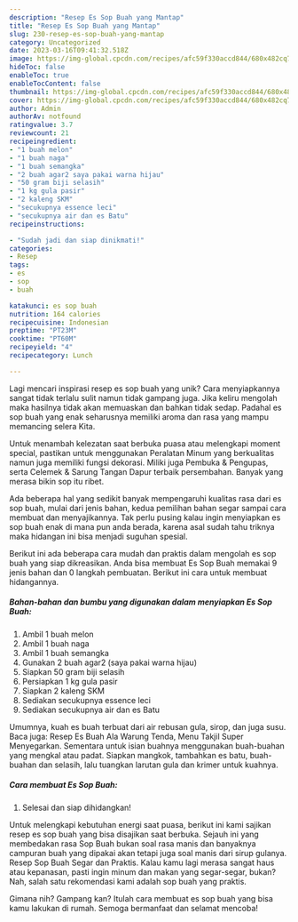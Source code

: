 ```yaml
---
description: "Resep Es Sop Buah yang Mantap"
title: "Resep Es Sop Buah yang Mantap"
slug: 230-resep-es-sop-buah-yang-mantap
category: Uncategorized
date: 2023-03-16T09:41:32.518Z
image: https://img-global.cpcdn.com/recipes/afc59f330accd844/680x482cq70/es-sop-buah-foto-resep-utama.jpg
hideToc: false
enableToc: true
enableTocContent: false
thumbnail: https://img-global.cpcdn.com/recipes/afc59f330accd844/680x482cq70/es-sop-buah-foto-resep-utama.jpg
cover: https://img-global.cpcdn.com/recipes/afc59f330accd844/680x482cq70/es-sop-buah-foto-resep-utama.jpg
author: Admin
authorAv: notfound
ratingvalue: 3.7
reviewcount: 21
recipeingredient:
- "1 buah melon"
- "1 buah naga"
- "1 buah semangka"
- "2 buah agar2 saya pakai warna hijau"
- "50 gram biji selasih"
- "1 kg gula pasir"
- "2 kaleng SKM"
- "secukupnya essence leci"
- "secukupnya air dan es Batu"
recipeinstructions:

- "Sudah jadi dan siap dinikmati!"
categories:
- Resep
tags:
- es
- sop
- buah

katakunci: es sop buah 
nutrition: 164 calories
recipecuisine: Indonesian
preptime: "PT23M"
cooktime: "PT60M"
recipeyield: "4"
recipecategory: Lunch

---
```





Lagi mencari inspirasi resep es sop buah yang unik? Cara menyiapkannya sangat tidak terlalu sulit namun tidak gampang juga. Jika keliru mengolah maka hasilnya tidak akan memuaskan dan bahkan tidak sedap. Padahal es sop buah yang enak seharusnya memiliki aroma dan rasa yang mampu memancing selera Kita.





Untuk menambah kelezatan saat berbuka puasa atau melengkapi moment special, pastikan untuk menggunakan Peralatan Minum yang berkualitas namun juga memiliki fungsi dekorasi. Miliki juga Pembuka &amp; Pengupas, serta Celemek &amp; Sarung Tangan Dapur terbaik persembahan. Banyak yang merasa bikin sop itu ribet.

Ada beberapa hal yang sedikit banyak mempengaruhi kualitas rasa dari es sop buah, mulai dari jenis bahan, kedua pemilihan bahan segar sampai cara membuat dan menyajikannya. Tak perlu pusing kalau ingin menyiapkan es sop buah enak di mana pun anda berada, karena asal sudah tahu triknya maka hidangan ini bisa menjadi suguhan spesial.






Berikut ini ada beberapa cara mudah dan praktis dalam mengolah es sop buah yang siap dikreasikan. Anda bisa membuat Es Sop Buah memakai 9 jenis bahan dan 0 langkah pembuatan. Berikut ini cara untuk membuat hidangannya.

<!--inarticleads1-->

##### Bahan-bahan dan bumbu yang digunakan dalam menyiapkan Es Sop Buah:

1. Ambil 1 buah melon
1. Ambil 1 buah naga
1. Ambil 1 buah semangka
1. Gunakan 2 buah agar2 (saya pakai warna hijau)
1. Siapkan 50 gram biji selasih
1. Persiapkan 1 kg gula pasir
1. Siapkan 2 kaleng SKM
1. Sediakan secukupnya essence leci
1. Sediakan secukupnya air dan es Batu


Umumnya, kuah es buah terbuat dari air rebusan gula, sirop, dan juga susu. Baca juga: Resep Es Buah Ala Warung Tenda, Menu Takjil Super Menyegarkan. Sementara untuk isian buahnya menggunakan buah-buahan yang mengkal atau padat. Siapkan mangkok, tambahkan es batu, buah-buahan dan selasih, lalu tuangkan larutan gula dan krimer untuk kuahnya. 

<!--inarticleads2-->

##### Cara membuat Es Sop Buah:


1. Selesai dan siap dihidangkan!

Untuk melengkapi kebutuhan energi saat puasa, berikut ini kami sajikan resep es sop buah yang bisa disajikan saat berbuka. Sejauh ini yang membedakan rasa Sop Buah bukan soal rasa manis dan banyaknya campuran buah yang dipakai akan tetapi juga soal manis dari sirup gulanya. Resep Sop Buah Segar dan Praktis. Kalau kamu lagi merasa sangat haus atau kepanasan, pasti ingin minum dan makan yang segar-segar, bukan? Nah, salah satu rekomendasi kami adalah sop buah yang praktis. 

Gimana nih? Gampang kan? Itulah cara membuat es sop buah yang bisa kamu lakukan di rumah. Semoga bermanfaat dan selamat mencoba!
